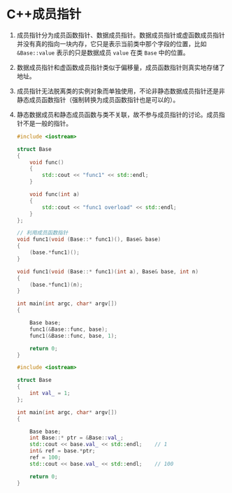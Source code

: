 # C++成员指针

1. 成员指针分为成员函数指针、数据成员指针。数据成员指针或虚函数成员指针并没有真的指向一块内存，它只是表示当前类中那个字段的位置，比如 `&Base::value` 表示的只是数据成员 `value` 在类 `Base` 中的位置。

2. 数据成员指针和虚函数成员指针类似于偏移量，成员函数指针则真实地存储了地址。

3. 成员指针无法脱离类的实例对象而单独使用，不论非静态数据成员指针还是非静态成员函数指针（强制转换为成员函数指针也是可以的）。

4. 静态数据成员和静态成员函数与类不关联，故不参与成员指针的讨论。成员指针不是一般的指针。

    ```C++
    #include <iostream>

    struct Base
    {
        void func()
        {
            std::cout << "func1" << std::endl;
        }

        void func(int a)
        {
            std::cout << "func1 overload" << std::endl;
        }
    };

    // 利用成员函数指针
    void func1(void (Base::* func1)(), Base& base)
    {
        (base.*func1)();
    }

    void func1(void (Base::* func1)(int a), Base& base, int n)
    {
        (base.*func1)(n);
    }

    int main(int argc, char* argv[])
    {

        Base base;
        func1(&Base::func, base);
        func1(&Base::func, base, 1);

        return 0;
    }
    ```

    ```C++
    #include <iostream>

    struct Base
    {
        int val_ = 1;
    };

    int main(int argc, char* argv[])
    {

        Base base;
        int Base::* ptr = &Base::val_;
        std::cout << base.val_ << std::endl;    // 1
        int& ref = base.*ptr;
        ref = 100;
        std::cout << base.val_ << std::endl;    // 100

        return 0;
    }
    ```
